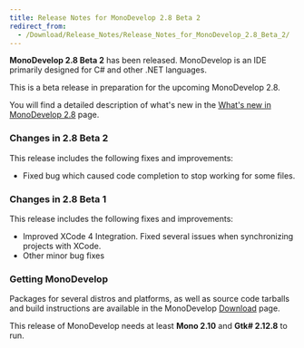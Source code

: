 ```yaml
---
title: Release Notes for MonoDevelop 2.8 Beta 2
redirect_from:
  - /Download/Release_Notes/Release_Notes_for_MonoDevelop_2.8_Beta_2/
---
```


**MonoDevelop 2.8 Beta 2** has been released. MonoDevelop is an IDE primarily designed for C# and other .NET languages.

This is a beta release in preparation for the upcoming MonoDevelop 2.8. 

You will find a detailed description of what's new in the [What's new in MonoDevelop 2.8](/Download/What's_new_in_MonoDevelop_2.8 "Download/What's new in MonoDevelop 2.8") page.

### <span>Changes in 2.8 Beta 2</span>

This release includes the following fixes and improvements:

-   Fixed bug which caused code completion to stop working for some files.

### Changes in 2.8 Beta 1

This release includes the following fixes and improvements:

-   Improved XCode 4 Integration. Fixed several issues when synchronizing projects with XCode.
-   Other minor bug fixes

### Getting MonoDevelop

Packages for several distros and platforms, as well as source code tarballs and build instructions are available in the MonoDevelop [Download](/Download "Download") page.

This release of MonoDevelop needs at least **Mono 2.10** and **Gtk# 2.12.8** to run.
